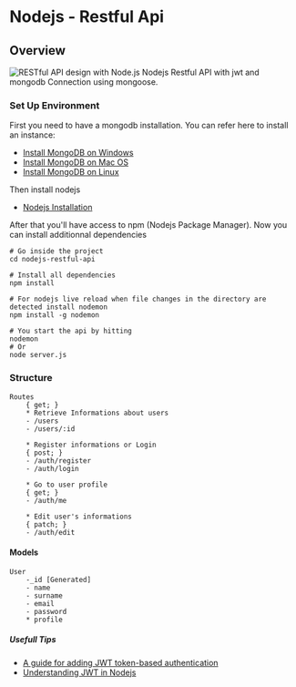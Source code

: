 # Nodejs - Restful Api

## Overview

![RESTful API design with Node.js](https://cdn-images-1.medium.com/max/2000/1*jjYC9tuf4C3HkHCP5PcKTA.jpeg "RESTful API design with Node.js")
Nodejs Restful API with jwt and mongodb Connection using mongoose.

### Set Up Environment

First you need to have a mongodb installation. You can refer here to install an instance:

- [Install MongoDB on Windows](https://medium.com/@LondonAppBrewery/how-to-download-install-mongodb-on-windows-4ee4b3493514)
- [Install MongoDB on Mac OS](https://treehouse.github.io/installation-guides/mac/mongo-mac.html "MongoDB Mac OS Installation")
- [Install MongoDB on Linux](https://hevodata.com/blog/install-mongodb-on-ubuntu/ "MongoDB Linux Installation")

Then install nodejs

- [Nodejs Installation](https://nodejs.org/en/download/)

After that you'll have access to npm (Nodejs Package Manager).
Now you can install additionnal dependencies

```shell
# Go inside the project
cd nodejs-restful-api

# Install all dependencies
npm install

# For nodejs live reload when file changes in the directory are detected install nodemon
npm install -g nodemon

# You start the api by hitting
nodemon
# Or
node server.js
```

### Structure

    Routes
        { get; }
        * Retrieve Informations about users
        - /users
        - /users/:id

        * Register informations or Login
        { post; }
        - /auth/register
        - /auth/login

        * Go to user profile
        { get; }
        - /auth/me
        
        * Edit user's informations
        { patch; }
        - /auth/edit

#### Models

    User
        -_id [Generated]
        - name
        - surname
        - email
        - password
        * profile

##### Usefull Tips

- [A guide for adding JWT token-based authentication](https://medium.com/dev-bits/a-guide-for-adding-jwt-token-based-authentication-to-your-single-page-nodejs-applications-c403f7cf04f4)
- [Understanding JWT in Nodejs](https://www.sitepoint.com/using-json-web-tokens-node-js/)
